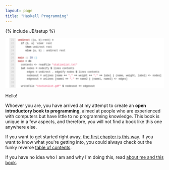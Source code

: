 ```yaml
---
layout: page
title: "Haskell Programming"
---
```

{% include JB/setup %}

<img src="/images/haskell2.png" alt="Some Haskell code" width="600px">

Hello!

Whoever you are, you have arrived at my attempt to create an **open introductory book to programming**, aimed at people who are experienced with computers but have little to no programming knowledge. This book is unique in a few aspects, and therefore, you will not find a book like this one anywhere else.

If you want to get started right away, [the first chapter is this way](/2012/11/17/part-1-introduction). If you want to know what you're getting into, you could always check out the funky reverse [table of contents](/contents.html).

If you have no idea who I am and why I'm doing this, read [about me and this book](/about.html).


